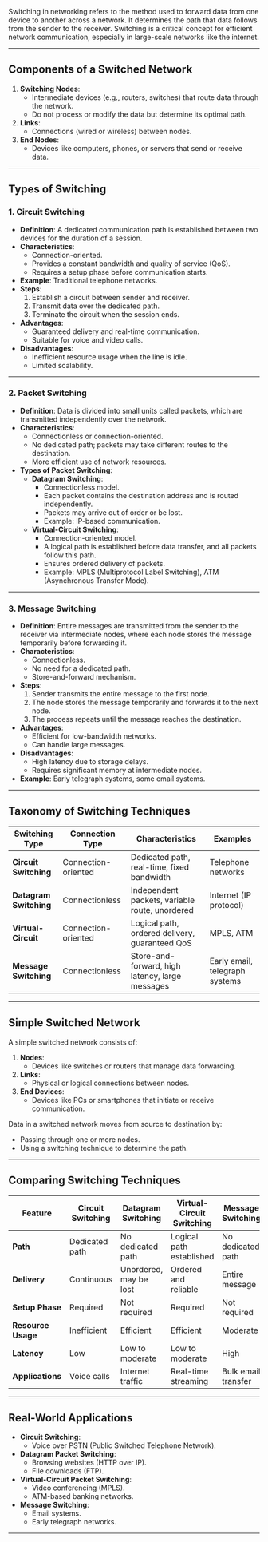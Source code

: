 Switching in networking refers to the method used to forward data from one device to another across a network. It determines the path that data follows from the sender to the receiver. Switching is a critical concept for efficient network communication, especially in large-scale networks like the internet.

---

## Components of a Switched Network

1. **Switching Nodes**:
   - Intermediate devices (e.g., routers, switches) that route data through the network.
   - Do not process or modify the data but determine its optimal path.
2. **Links**:
   - Connections (wired or wireless) between nodes.
3. **End Nodes**:
   - Devices like computers, phones, or servers that send or receive data.

---

## Types of Switching

### 1. **Circuit Switching**
- **Definition**: A dedicated communication path is established between two devices for the duration of a session.
- **Characteristics**:
  - Connection-oriented.
  - Provides a constant bandwidth and quality of service (QoS).
  - Requires a setup phase before communication starts.
- **Example**: Traditional telephone networks.
- **Steps**:
  1. Establish a circuit between sender and receiver.
  2. Transmit data over the dedicated path.
  3. Terminate the circuit when the session ends.
- **Advantages**:
  - Guaranteed delivery and real-time communication.
  - Suitable for voice and video calls.
- **Disadvantages**:
  - Inefficient resource usage when the line is idle.
  - Limited scalability.

---

### 2. **Packet Switching**
- **Definition**: Data is divided into small units called packets, which are transmitted independently over the network.
- **Characteristics**:
  - Connectionless or connection-oriented.
  - No dedicated path; packets may take different routes to the destination.
  - More efficient use of network resources.
- **Types of Packet Switching**:
  - **Datagram Switching**:
    - Connectionless model.
    - Each packet contains the destination address and is routed independently.
    - Packets may arrive out of order or be lost.
    - Example: IP-based communication.
  - **Virtual-Circuit Switching**:
    - Connection-oriented model.
    - A logical path is established before data transfer, and all packets follow this path.
    - Ensures ordered delivery of packets.
    - Example: MPLS (Multiprotocol Label Switching), ATM (Asynchronous Transfer Mode).

---

### 3. **Message Switching**
- **Definition**: Entire messages are transmitted from the sender to the receiver via intermediate nodes, where each node stores the message temporarily before forwarding it.
- **Characteristics**:
  - Connectionless.
  - No need for a dedicated path.
  - Store-and-forward mechanism.
- **Steps**:
  1. Sender transmits the entire message to the first node.
  2. The node stores the message temporarily and forwards it to the next node.
  3. The process repeats until the message reaches the destination.
- **Advantages**:
  - Efficient for low-bandwidth networks.
  - Can handle large messages.
- **Disadvantages**:
  - High latency due to storage delays.
  - Requires significant memory at intermediate nodes.
- **Example**: Early telegraph systems, some email systems.

---

## Taxonomy of Switching Techniques

| Switching Type        | Connection Type       | Characteristics                                      | Examples                        |
|-----------------------|-----------------------|----------------------------------------------------|---------------------------------|
| **Circuit Switching** | Connection-oriented   | Dedicated path, real-time, fixed bandwidth         | Telephone networks             |
| **Datagram Switching**| Connectionless       | Independent packets, variable route, unordered     | Internet (IP protocol)         |
| **Virtual-Circuit**   | Connection-oriented   | Logical path, ordered delivery, guaranteed QoS     | MPLS, ATM                      |
| **Message Switching** | Connectionless       | Store-and-forward, high latency, large messages    | Early email, telegraph systems |

---

## Simple Switched Network

A simple switched network consists of:
1. **Nodes**:
   - Devices like switches or routers that manage data forwarding.
2. **Links**:
   - Physical or logical connections between nodes.
3. **End Devices**:
   - Devices like PCs or smartphones that initiate or receive communication.

Data in a switched network moves from source to destination by:
- Passing through one or more nodes.
- Using a switching technique to determine the path.

---

## Comparing Switching Techniques

| Feature                | Circuit Switching     | Datagram Switching      | Virtual-Circuit Switching  | Message Switching      |
|------------------------|-----------------------|--------------------------|----------------------------|------------------------|
| **Path**               | Dedicated path       | No dedicated path        | Logical path established   | No dedicated path      |
| **Delivery**           | Continuous           | Unordered, may be lost   | Ordered and reliable       | Entire message         |
| **Setup Phase**        | Required             | Not required             | Required                   | Not required           |
| **Resource Usage**     | Inefficient          | Efficient                | Efficient                  | Moderate               |
| **Latency**            | Low                  | Low to moderate          | Low to moderate            | High                   |
| **Applications**       | Voice calls          | Internet traffic         | Real-time streaming        | Bulk email transfer    |

---

## Real-World Applications

- **Circuit Switching**:
  - Voice over PSTN (Public Switched Telephone Network).
- **Datagram Packet Switching**:
  - Browsing websites (HTTP over IP).
  - File downloads (FTP).
- **Virtual-Circuit Packet Switching**:
  - Video conferencing (MPLS).
  - ATM-based banking networks.
- **Message Switching**:
  - Email systems.
  - Early telegraph networks.

---

